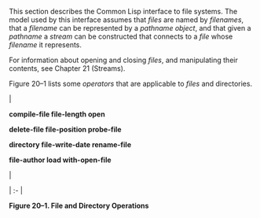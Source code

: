  



This section describes the Common Lisp interface to file systems. The model used by this interface assumes that *files* are named by *filenames*, that a *filename* can be represented by a *pathname object*, and that given a *pathname* a *stream* can be constructed that connects to a *file* whose *filename* it represents. 



For information about opening and closing *files*, and manipulating their contents, see Chapter 21 (Streams). 



Figure 20–1 lists some *operators* that are applicable to *files* and directories. 



|<p>**compile-file file-length open** </p><p>**delete-file file-position probe-file** </p><p>**directory file-write-date rename-file** </p><p>**file-author load with-open-file**</p>|

| :- |





**Figure 20–1. File and Directory Operations** 



